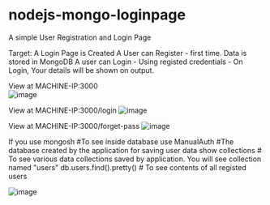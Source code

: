 # nodejs-mongo-loginpage
A simple User Registration and Login Page


Target:
A Login Page is Created
A User can Register - first time. Data is stored in MongoDB
A user can Login - Using registed credentials - On Login, Your details will be shown on output.

View at MACHINE-IP:3000  
![image](https://user-images.githubusercontent.com/92083624/195572231-2dca0572-9cdb-4e28-97ff-1b4cfc764909.png)


View at MACHINE-IP:3000/login
![image](https://user-images.githubusercontent.com/92083624/195572546-57811000-dd70-4ea6-90aa-10d3528c19a8.png)

View at MACHINE-IP:3000/forget-pass
![image](https://user-images.githubusercontent.com/92083624/195572749-bc63dfba-92f9-41e1-a2ca-7fc9724c022f.png)

If you use
mongosh    #To see inside database
use ManualAuth    #The database created by the application for saving user data
show collections   # To see various data collections saved by application. You will see collection named "users"
db.users.find().pretty()  # To see contents of all registed users

![image](https://user-images.githubusercontent.com/92083624/195573679-daa26afd-eb0d-47fb-ad47-50dbed234811.png)


